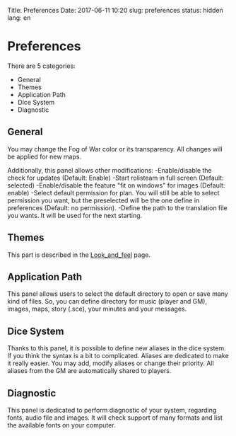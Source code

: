Title: Preferences
Date: 2017-06-11 10:20
slug: preferences
status: hidden
lang: en

Preferences
===========

There are 5 categories:

-   General
-   Themes
-   Application Path
-   Dice System
-   Diagnostic

General
-------

You may change the Fog of War color or its transparency. All changes
will be applied for new maps.

Additionally, this panel allows other modifications: -Enable/disable the
check for updates (Default: Enable) -Start rolisteam in full screen
(Default: selected) -Enable/disable the feature "fit on windows" for
images (Default: enable) -Select default permission for plan. You will
still be able to select permission you want, but the preselected will be
the one define in preferences (Default: no permission). -Define the path
to the translation file you wants. It will be used for the next
starting.

Themes
------

This part is described in the
[Look_and_feel](/Look_and_feel "wikilink") page.

Application Path
----------------

This panel allows users to select the default directory to open or save
many kind of files. So, you can define directory for music (player and
GM), images, maps, story (.sce), your minutes and your messages.

Dice System
-----------

Thanks to this panel, it is possible to define new aliases in the dice
system. If you think the syntax is a bit to complicated. Aliases are
dedicated to make it really easier. You may add, modify aliases or
change their priority. All aliases from the GM are automatically shared
to players.

Diagnostic
----------

This panel is dedicated to perform diagnostic of your system, regarding
fonts, audio file and images. It will check support of many formats and
list the available fonts on your computer.
